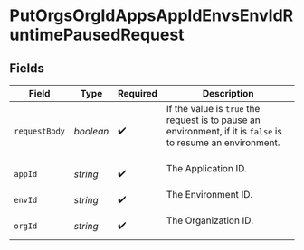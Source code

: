 # PutOrgsOrgIdAppsAppIdEnvsEnvIdRuntimePausedRequest


## Fields

| Field                                                                                                          | Type                                                                                                           | Required                                                                                                       | Description                                                                                                    |
| -------------------------------------------------------------------------------------------------------------- | -------------------------------------------------------------------------------------------------------------- | -------------------------------------------------------------------------------------------------------------- | -------------------------------------------------------------------------------------------------------------- |
| `requestBody`                                                                                                  | *boolean*                                                                                                      | :heavy_check_mark:                                                                                             | If the value is `true` the request is to pause an environment, if it is `false` is to resume an environment.<br/><br/> |
| `appId`                                                                                                        | *string*                                                                                                       | :heavy_check_mark:                                                                                             | The Application ID.<br/><br/>                                                                                  |
| `envId`                                                                                                        | *string*                                                                                                       | :heavy_check_mark:                                                                                             | The Environment ID.<br/><br/>                                                                                  |
| `orgId`                                                                                                        | *string*                                                                                                       | :heavy_check_mark:                                                                                             | The Organization ID.<br/><br/>                                                                                 |